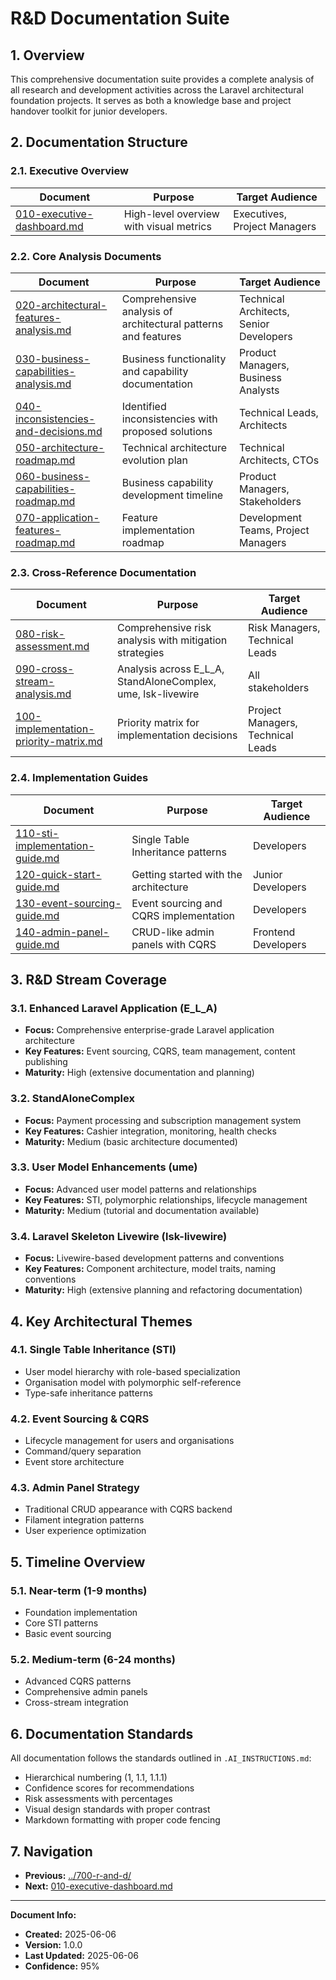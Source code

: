 # R&D Documentation Suite

## 1. Overview

This comprehensive documentation suite provides a complete analysis of all research and development activities across the Laravel architectural foundation projects. It serves as both a knowledge base and project handover toolkit for junior developers.

## 2. Documentation Structure

### 2.1. Executive Overview

| Document                                                 | Purpose                                 | Target Audience              |
| -------------------------------------------------------- | --------------------------------------- | ---------------------------- |
| [010-executive-dashboard.md](010-executive-dashboard.md) | High-level overview with visual metrics | Executives, Project Managers |

### 2.2. Core Analysis Documents

| Document                                                                         | Purpose                                                       | Target Audience                         |
| -------------------------------------------------------------------------------- | ------------------------------------------------------------- | --------------------------------------- |
| [020-architectural-features-analysis.md](020-architectural-features-analysis.md) | Comprehensive analysis of architectural patterns and features | Technical Architects, Senior Developers |
| [030-business-capabilities-analysis.md](030-business-capabilities-analysis.md)   | Business functionality and capability documentation           | Product Managers, Business Analysts     |
| [040-inconsistencies-and-decisions.md](040-inconsistencies-and-decisions.md)     | Identified inconsistencies with proposed solutions            | Technical Leads, Architects             |
| [050-architecture-roadmap.md](050-architecture-roadmap.md)                       | Technical architecture evolution plan                         | Technical Architects, CTOs              |
| [060-business-capabilities-roadmap.md](060-business-capabilities-roadmap.md)     | Business capability development timeline                      | Product Managers, Stakeholders          |
| [070-application-features-roadmap.md](070-application-features-roadmap.md)       | Feature implementation roadmap                                | Development Teams, Project Managers     |

### 2.3. Cross-Reference Documentation

| Document                                                                       | Purpose                                                     | Target Audience                   |
| ------------------------------------------------------------------------------ | ----------------------------------------------------------- | --------------------------------- |
| [080-risk-assessment.md](080-risk-assessment.md)                               | Comprehensive risk analysis with mitigation strategies      | Risk Managers, Technical Leads    |
| [090-cross-stream-analysis.md](090-cross-stream-analysis.md)                   | Analysis across E_L_A, StandAloneComplex, ume, lsk-livewire | All stakeholders                  |
| [100-implementation-priority-matrix.md](100-implementation-priority-matrix.md) | Priority matrix for implementation decisions                | Project Managers, Technical Leads |

### 2.4. Implementation Guides

| Document                                                           | Purpose                                | Target Audience     |
| ------------------------------------------------------------------ | -------------------------------------- | ------------------- |
| [110-sti-implementation-guide.md](110-sti-implementation-guide.md) | Single Table Inheritance patterns      | Developers          |
| [120-quick-start-guide.md](120-quick-start-guide.md)               | Getting started with the architecture  | Junior Developers   |
| [130-event-sourcing-guide.md](130-event-sourcing-guide.md)         | Event sourcing and CQRS implementation | Developers          |
| [140-admin-panel-guide.md](140-admin-panel-guide.md)               | CRUD-like admin panels with CQRS       | Frontend Developers |

## 3. R&D Stream Coverage

### 3.1. Enhanced Laravel Application (E_L_A)

-   **Focus:** Comprehensive enterprise-grade Laravel application architecture
-   **Key Features:** Event sourcing, CQRS, team management, content publishing
-   **Maturity:** High (extensive documentation and planning)

### 3.2. StandAloneComplex

-   **Focus:** Payment processing and subscription management system
-   **Key Features:** Cashier integration, monitoring, health checks
-   **Maturity:** Medium (basic architecture documented)

### 3.3. User Model Enhancements (ume)

-   **Focus:** Advanced user model patterns and relationships
-   **Key Features:** STI, polymorphic relationships, lifecycle management
-   **Maturity:** Medium (tutorial and documentation available)

### 3.4. Laravel Skeleton Livewire (lsk-livewire)

-   **Focus:** Livewire-based development patterns and conventions
-   **Key Features:** Component architecture, model traits, naming conventions
-   **Maturity:** High (extensive planning and refactoring documentation)

## 4. Key Architectural Themes

### 4.1. Single Table Inheritance (STI)

-   User model hierarchy with role-based specialization
-   Organisation model with polymorphic self-reference
-   Type-safe inheritance patterns

### 4.2. Event Sourcing & CQRS

-   Lifecycle management for users and organisations
-   Command/query separation
-   Event store architecture

### 4.3. Admin Panel Strategy

-   Traditional CRUD appearance with CQRS backend
-   Filament integration patterns
-   User experience optimization

## 5. Timeline Overview

### 5.1. Near-term (1-9 months)

-   Foundation implementation
-   Core STI patterns
-   Basic event sourcing

### 5.2. Medium-term (6-24 months)

-   Advanced CQRS patterns
-   Comprehensive admin panels
-   Cross-stream integration

## 6. Documentation Standards

All documentation follows the standards outlined in `.AI_INSTRUCTIONS.md`:

-   Hierarchical numbering (1, 1.1, 1.1.1)
-   Confidence scores for recommendations
-   Risk assessments with percentages
-   Visual design standards with proper contrast
-   Markdown formatting with proper code fencing

## 7. Navigation

-   **Previous:** [../700-r-and-d/](../700-r-and-d/)
-   **Next:** [010-executive-dashboard.md](010-executive-dashboard.md)

---

**Document Info:**

-   **Created:** 2025-06-06
-   **Version:** 1.0.0
-   **Last Updated:** 2025-06-06
-   **Confidence:** 95%
